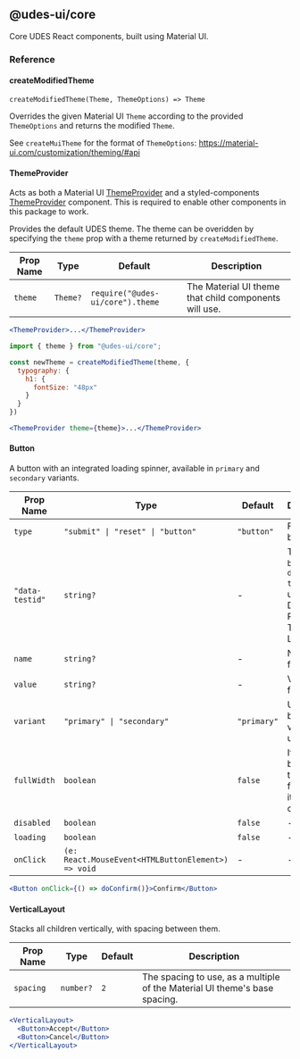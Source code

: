 ## @udes-ui/core

Core UDES React components, built using Material UI.

### Reference

#### createModifiedTheme

`createModifiedTheme(Theme, ThemeOptions) => Theme`

Overrides the given Material UI `Theme` according to the provided
`ThemeOptions` and returns the modified `Theme`.

See `createMuiTheme` for the format of `ThemeOptions`:
https://material-ui.com/customization/theming/#api

#### ThemeProvider

Acts as both a Material UI
[ThemeProvider](https://material-ui.com/customization/theming/) and a
styled-components
[ThemeProvider](https://www.styled-components.com/docs/advanced) component.
This is required to enable other components in this package to work.

Provides the default UDES theme. The theme can be overidden by specifying the
`theme` prop with a theme returned by `createModifiedTheme`.

| Prop Name | Type     | Default | Description |
|-----------|----------|---------|-------------|
| `theme`   | `Theme?` | `require("@udes-ui/core").theme` | The Material UI theme that child components will use. |

```jsx
<ThemeProvider>...</ThemeProvider>
```
```jsx
import { theme } from "@udes-ui/core";

const newTheme = createModifiedTheme(theme, {
  typography: {
    h1: {
      fontSize: "48px"
    }
  }
})

<ThemeProvider theme={theme}>...</ThemeProvider>
```

#### Button

A button with an integrated loading spinner, available in `primary` and
`secondary` variants.

| Prop Name       | Type      | Default    | Description |
|-----------------|-----------|------------|-------------|
| `type`          | <code>"submit" &#124; "reset" &#124; "button"</code> | `"button"` | Form behaviour. |
| `"data-testid"` | `string?` | -          | The `button`'s `data-testid`, for use with DOM / React Testing Library. |
| `name`          | `string?` | -          | Name for form data.  |
| `value`         | `string?` | -          | Value for form data. |
| `variant`       | <code>"primary" &#124; "secondary"</code> | `"primary"` | UDES button variant to use. |
| `fullWidth`     | `boolean` | `false`    | If `true`, the button will take up the full width of its container. |
| `disabled`      | `boolean` | `false`    | -           |
| `loading`       | `boolean` | `false`    | -           |
| `onClick`       | `(e: React.MouseEvent<HTMLButtonElement>) => void` | -       | -           |

```jsx
<Button onClick={() => doConfirm()}>Confirm</Button>
```

#### VerticalLayout

Stacks all children vertically, with spacing between them.

| Prop Name | Type      | Default | Description |
|-----------|-----------|---------|-------------|
| `spacing` | `number?` |     `2` | The spacing to use, as a multiple of the Material UI theme's base spacing. |

```jsx
<VerticalLayout>
  <Button>Accept</Button>
  <Button>Cancel</Button>
</VerticalLayout>
```
